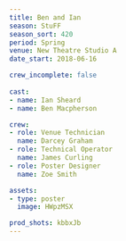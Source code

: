 ```yaml
---
title: Ben and Ian
season: StuFF
season_sort: 420
period: Spring
venue: New Theatre Studio A
date_start: 2018-06-16

crew_incomplete: false
  
cast:
- name: Ian Sheard
- name: Ben Macpherson

crew:
- role: Venue Technician
  name: Darcey Graham
- role: Technical Operator
  name: James Curling
- role: Poster Designer
  name: Zoe Smith

assets:
- type: poster
  image: HWpzMSX

prod_shots: kbbxJb
---
```


